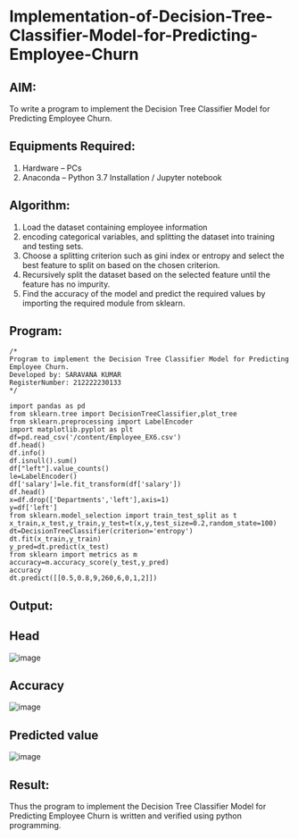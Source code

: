 # Implementation-of-Decision-Tree-Classifier-Model-for-Predicting-Employee-Churn

## AIM:
To write a program to implement the Decision Tree Classifier Model for Predicting Employee Churn.

## Equipments Required:
1. Hardware – PCs
2. Anaconda – Python 3.7 Installation / Jupyter notebook

## Algorithm:
1. Load the dataset containing employee information
2. encoding categorical variables, and splitting the dataset into training and testing sets.
3. Choose a splitting criterion such as gini index or entropy and select the best feature to split on based on the chosen criterion.
4. Recursively split the dataset based on the selected feature until the feature has no impurity.
5. Find the accuracy of the model and predict the required values by importing the required module from sklearn.

## Program:
```
/*
Program to implement the Decision Tree Classifier Model for Predicting Employee Churn.
Developed by: SARAVANA KUMAR
RegisterNumber: 212222230133 
*/
```
```
import pandas as pd
from sklearn.tree import DecisionTreeClassifier,plot_tree
from sklearn.preprocessing import LabelEncoder
import matplotlib.pyplot as plt
df=pd.read_csv('/content/Employee_EX6.csv')
df.head()
df.info()
df.isnull().sum()
df["left"].value_counts()
le=LabelEncoder()
df['salary']=le.fit_transform(df['salary'])
df.head()
x=df.drop(['Departments','left'],axis=1)
y=df['left']
from sklearn.model_selection import train_test_split as t
x_train,x_test,y_train,y_test=t(x,y,test_size=0.2,random_state=100)
dt=DecisionTreeClassifier(criterion='entropy')
dt.fit(x_train,y_train)
y_pred=dt.predict(x_test)
from sklearn import metrics as m
accuracy=m.accuracy_score(y_test,y_pred)
accuracy
dt.predict([[0.5,0.8,9,260,6,0,1,2]])
```

## Output:
## Head
![image](https://github.com/Saravana-kumar369/Implementation-of-Decision-Tree-Classifier-Model-for-Predicting-Employee-Churn/assets/117925254/aacf3ca2-fbb1-4295-9e30-960e96316209)
## Accuracy
![image](https://github.com/Saravana-kumar369/Implementation-of-Decision-Tree-Classifier-Model-for-Predicting-Employee-Churn/assets/117925254/f3511641-8e10-4102-a0ce-5adba612018a)
## Predicted value
![image](https://github.com/Saravana-kumar369/Implementation-of-Decision-Tree-Classifier-Model-for-Predicting-Employee-Churn/assets/117925254/0900bb07-379b-462d-b0e5-b56b1e6c90b0)

## Result:
Thus the program to implement the  Decision Tree Classifier Model for Predicting Employee Churn is written and verified using python programming.
